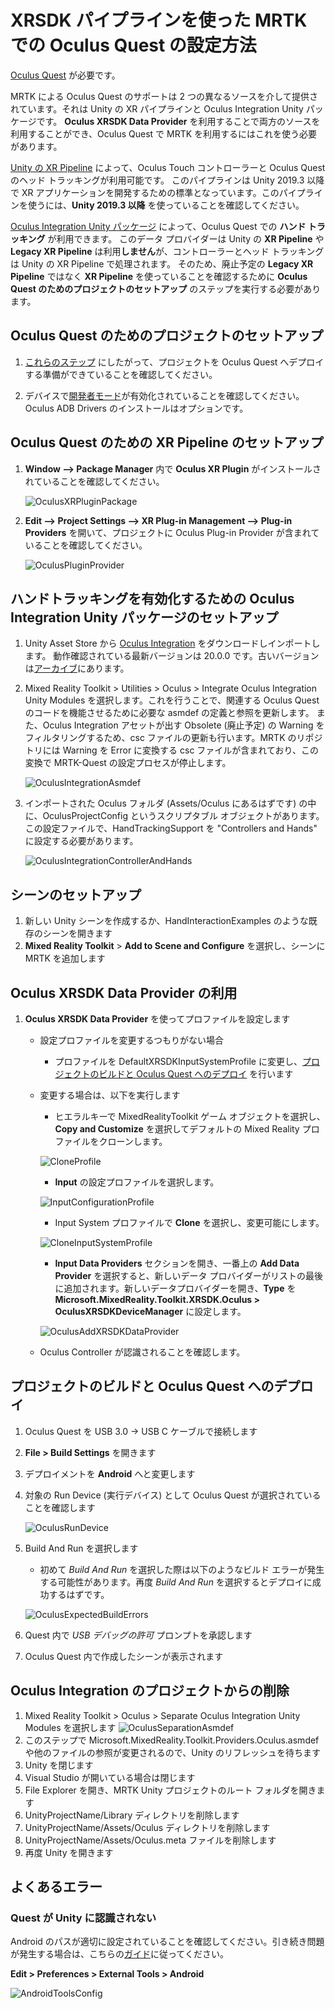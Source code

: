 # XRSDK パイプラインを使った MRTK での Oculus Quest の設定方法

[Oculus Quest](https://www.oculus.com/quest/) が必要です。

MRTK による Oculus Quest のサポートは 2 つの異なるソースを介して提供されています。それは Unity の XR パイプラインと Oculus Integration Unity パッケージです。
**Oculus XRSDK Data Provider** を利用することで両方のソースを利用することができ、Oculus Quest で MRTK を利用するにはこれを使う必要があります。

[Unity の XR Pipeline](https://docs.unity3d.com/Manual/XR.html) によって、Oculus Touch コントローラーと Oculus Quest のヘッド トラッキングが利用可能です。
このパイプラインは Unity 2019.3 以降で XR アプリケーションを開発するための標準となっています。このパイプラインを使うには、**Unity 2019.3 以降** を使っていることを確認してください。

[Oculus Integration Unity パッケージ](https://assetstore.unity.com/packages/tools/integration/oculus-integration-82022) によって、Oculus Quest での **ハンド トラッキング** が利用できます。
このデータ プロバイダーは Unity の **XR Pipeline** や **Legacy XR Pipeline** は利用**しません**が、コントローラーとヘッド トラッキングは Unity の XR Pipeline で処理されます。
そのため、廃止予定の **Legacy XR Pipeline** ではなく **XR Pipeline** を使っていることを確認するために **Oculus Quest のためのプロジェクトのセットアップ** のステップを実行する必要があります。


## Oculus Quest のためのプロジェクトのセットアップ

1. [これらのステップ](https://developer.oculus.com/documentation/unity/book-unity-gsg/) にしたがって、プロジェクトを Oculus Quest へデプロイする準備ができていることを確認してください。

1. デバイスで[開発者モード](https://developer.oculus.com/documentation/native/android/mobile-device-setup/)が有効化されていることを確認してください。Oculus ADB Drivers のインストールはオプションです。

## Oculus Quest のための XR Pipeline のセットアップ
1. **Window --> Package Manager** 内で **Oculus XR Plugin** がインストールされていることを確認してください。

    ![OculusXRPluginPackage](../../Documentation/Images/CrossPlatform/OculusQuest/OculusXRPluginPackage.png)

1. **Edit --> Project Settings --> XR Plug-in Management --> Plug-in Providers** を開いて、プロジェクトに Oculus Plug-in Provider が含まれていることを確認してください。

    ![OculusPluginProvider](../../Documentation/Images/CrossPlatform/OculusQuest/OculusPluginProvider.png)

## ハンドトラッキングを有効化するための Oculus Integration Unity パッケージのセットアップ
1. Unity Asset Store から [Oculus Integration](https://assetstore.unity.com/packages/tools/integration/oculus-integration-82022) をダウンロードしインポートします。
動作確認されている最新バージョンは 20.0.0 です。古いバージョンは[アーカイブ](https://developer.oculus.com/downloads/package/unity-integration-archive/)にあります。

1. Mixed Reality Toolkit > Utilities > Oculus > Integrate Oculus Integration Unity Modules を選択します。これを行うことで、関連する Oculus Quest のコードを機能させるために必要な asmdef の定義と参照を更新します。
また、Oculus Integration アセットが出す Obsolete (廃止予定) の Warning をフィルタリングするため、csc ファイルの更新も行います。MRTK のリポジトリには Warning を Error に変換する csc ファイルが含まれており、この変換で MRTK-Quest の設定プロセスが停止します。

    ![OculusIntegrationAsmdef](../../Documentation/Images/CrossPlatform/OculusQuest/OculusIntegrationAsmdef.png)

1. インポートされた Oculus フォルダ (Assets/Oculus にあるはずです) の中に、OculusProjectConfig というスクリプタブル オブジェクトがあります。
この設定ファイルで、HandTrackingSupport を "Controllers and Hands" に設定する必要があります。

    ![OculusIntegrationControllerAndHands](../../Documentation/Images/CrossPlatform/OculusQuest/OculusIntegrationControllerAndHands.png)
   
## シーンのセットアップ
1. 新しい Unity シーンを作成するか、HandInteractionExamples のような既存のシーンを開きます
1. **Mixed Reality Toolkit** > **Add to Scene and Configure** を選択し、シーンに MRTK を追加します

## Oculus XRSDK Data Provider の利用

1. **Oculus XRSDK Data Provider** を使ってプロファイルを設定します
    - 設定プロファイルを変更するつもりがない場合
        - プロファイルを DefaultXRSDKInputSystemProfile に変更し、[プロジェクトのビルドと Oculus Quest へのデプロイ](OculusQuestMRTK.md#build-and-deploy-your-project-to-oculus-quest) を行います

    - 変更する場合は、以下を実行します
        - ヒエラルキーで MixedRealityToolkit ゲーム オブジェクトを選択し、**Copy and Customize** を選択してデフォルトの Mixed Reality プロファイルをクローンします。

        ![CloneProfile](../../Documentation/Images/CrossPlatform/CloneProfile.png)

        - **Input** の設定プロファイルを選択します。

        ![InputConfigurationProfile](../../Documentation/Images/CrossPlatform/InputConfigurationProfile.png)

        - Input System プロファイルで **Clone** を選択し、変更可能にします。

        ![CloneInputSystemProfile](../../Documentation/Images/CrossPlatform/CloneInputSystemProfile.png)

        - **Input Data Providers** セクションを開き、一番上の **Add Data Provider** を選択すると、新しいデータ プロバイダーがリストの最後に追加されます。新しいデータプロバイダーを開き、**Type** を **Microsoft.MixedReality.Toolkit.XRSDK.Oculus > OculusXRSDKDeviceManager** に設定します。

        ![OculusAddXRSDKDataProvider](../../Documentation/Images/CrossPlatform/OculusQuest/OculusAddDataXRSDKProvider.png)

    - Oculus Controller が認識されることを確認します。

<a name="build-and-deploy-your-project-to-oculus-quest"></a>

## プロジェクトのビルドと Oculus Quest へのデプロイ
1. Oculus Quest を USB 3.0 -> USB C ケーブルで接続します
1. **File > Build Settings** を開きます
1. デプロイメントを **Android** へと変更します
1. 対象の Run Device (実行デバイス) として Oculus Quest が選択されていることを確認します
    
    ![OculusRunDevice](../../Documentation/Images/CrossPlatform/OculusQuest/OculusRunDevice.png)

1. Build And Run を選択します
    - 初めて *Build And Run* を選択した際は以下のようなビルド エラーが発生する可能性があります。再度 *Build And Run* を選択するとデプロイに成功するはずです。

    ![OculusExpectedBuildErrors](../../Documentation/Images/CrossPlatform/OculusQuest/OculusExpectedBuildErrors.png)

1. Quest 内で _USB デバッグの許可_ プロンプトを承認します
1. Oculus Quest 内で作成したシーンが表示されます

## Oculus Integration のプロジェクトからの削除

1. Mixed Reality Toolkit > Oculus > Separate Oculus Integration Unity Modules を選択します
    ![OculusSeparationAsmdef](../../Documentation/Images/CrossPlatform/OculusQuest/OculusSeparationAsmdef.png)
1. このステップで Microsoft.MixedReality.Toolkit.Providers.Oculus.asmdef や他のファイルの参照が変更されるので、Unity のリフレッシュを待ちます
1. Unity を閉じます
1. Visual Studio が開いている場合は閉じます
1. File Explorer を開き、MRTK Unity プロジェクトのルート フォルダを開きます
1. UnityProjectName/Library ディレクトリを削除します
1. UnityProjectName/Assets/Oculus ディレクトリを削除します
1. UnityProjectName/Assets/Oculus.meta ファイルを削除します
1. 再度 Unity を開きます

## よくあるエラー

### Quest が Unity に認識されない

Android のパスが適切に設定されていることを確認してください。引き続き問題が発生する場合は、こちらの[ガイド](https://developer.oculus.com/documentation/unity/book-unity-gsg/#install-android-tools)に従ってください。

**Edit > Preferences > External Tools > Android**

![AndroidToolsConfig](../../Documentation/Images/CrossPlatform/OculusQuest/AndroidToolsConfig.png)

